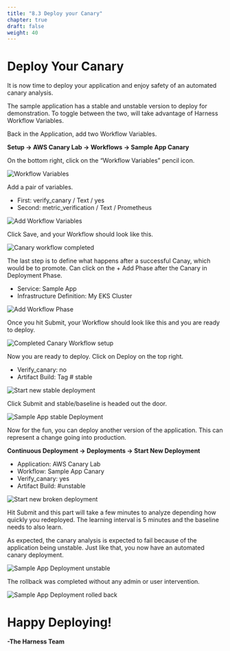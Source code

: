 ```yaml
---
title: "8.3 Deploy your Canary"
chapter: true
draft: false
weight: 40
---
```


# Deploy Your Canary

It is now time to deploy your application and enjoy safety of an automated canary analysis. 

The sample application has a stable and unstable version to deploy for demonstration. To toggle between the two, will take advantage of Harness Workflow Variables.

Back in the Application, add two Workflow Variables. 

**Setup -> AWS Canary Lab -> Workflows -> Sample App Canary**

On the bottom right, click on the “Workflow Variables” pencil icon. 

![Workflow Variables](/images/workflow_vars_small.png)

Add a pair of variables. 

* First: verify_canary / Text / yes
* Second: metric_verification / Text / Prometheus

![Add Workflow Variables](/images/workflow_vars_setup.png)

Click Save, and your Workflow should look like this.

![Canary workflow completed](/images/canary_workflow_complete.png)

The last step is to define what happens after a successful Canay, which would be to promote. Can click on the + Add Phase after the Canary in Deployment Phase. 

* Service: Sample App
* Infrastructure Definition: My EKS Cluster

![Add Workflow Phase](/images/sample_app_workflow_phase.png)

Once you hit Submit, your Workflow should look like this and you are ready to deploy.

![Completed Canary Workflow setup](/images/sample_app_workflow_primary.png)

Now you are ready to deploy. Click on Deploy on the top right. 

* Verify_canary: no
* Artifact Build: Tag # stable 

![Start new stable deployment](/images/start_new_deployment.png)

Click Submit and stable/baseline is headed out the door. 

![Sample App stable Deployment](/images/sample_app_deployment.png)

Now for the fun, you can deploy another version of the application. This can represent a change going into production. 

**Continuous Deployment -> Deployments -> Start New Deployment** 

* Application: AWS Canary Lab
* Workflow: Sample App Canary
* Verify_canary: yes
* Artifact Build: #unstable 

![Start new broken deployment](/images/start_new_deployment_broken.png)

Hit Submit and this part will take a few minutes to analyze depending how quickly you redeployed. The learning interval is 5 minutes and the baseline needs to also learn.  

As expected, the canary analysis is expected to fail because of the application being unstable. Just like that, you now have an automated canary deployment. 

![Sample App Deployment unstable](/images/sample_app_deployment_broken.png)

The rollback was completed without any admin or user intervention. 

![Sample App Deployment rolled back](/images/sample_app_deployment_rollback.png)

# Happy Deploying!

**-The Harness Team**
